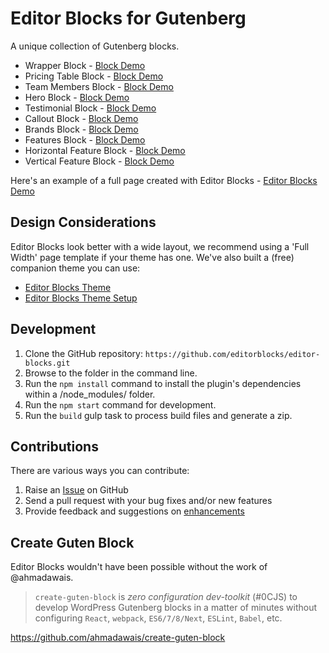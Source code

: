 # Editor Blocks for Gutenberg

A unique collection of Gutenberg blocks.

* Wrapper Block - [Block Demo](https://editorblockswp.com/gutenberg-wrapper-block/)
* Pricing Table Block - [Block Demo](https://editorblockswp.com/gutenberg-pricing-table-block/)
* Team Members Block - [Block Demo](https://editorblockswp.com/gutenberg-team-members-block/)
* Hero Block - [Block Demo](https://editorblockswp.com/gutenberg-hero-block/)
* Testimonial Block - [Block Demo](https://editorblockswp.com/gutenberg-testimonial-block/)
* Callout Block - [Block Demo](https://editorblockswp.com/gutenberg-callout-block/)
* Brands Block - [Block Demo](https://editorblockswp.com/gutenberg-brands-block/)
* Features Block - [Block Demo](https://editorblockswp.com/gutenberg-features-block/)
* Horizontal Feature Block - [Block Demo](https://editorblockswp.com/gutenberg-horizontal-feature-block/)
* Vertical Feature Block - [Block Demo](https://editorblockswp.com/gutenberg-vertical-feature-block/)

Here's an example of a full page created with Editor Blocks - [Editor Blocks Demo](https://editorblockswp.com/demo/)

## Design Considerations ##

Editor Blocks look better with a wide layout, we recommend using a 'Full Width' page template if your theme has one. We've also built a (free) companion theme you can use:
* [Editor Blocks Theme](http://wordpress.org/themes/editor-blocks)
* [Editor Blocks Theme Setup](http://editorblockswp.com/theme-setup)

## Development ##
1. Clone the GitHub repository: `https://github.com/editorblocks/editor-blocks.git`
2. Browse to the folder in the command line.
3. Run the `npm install` command to install the plugin's dependencies within a /node_modules/ folder.
4. Run the `npm start` command for development.
5. Run the `build` gulp task to process build files and generate a zip.

## Contributions ##

There are various ways you can contribute:

1. Raise an [Issue](https://github.com/editorblocks/editor-blocks/issues/new) on GitHub
2. Send a pull request with your bug fixes and/or new features
3. Provide feedback and suggestions on [enhancements](https://github.com/editorblocks/editor-blocks/issues?direction=desc&labels=Enhancement&page=1&sort=created&state=open)

## Create Guten Block ##

Editor Blocks wouldn't have been possible without the work of @ahmadawais.

>`create-guten-block` is _zero configuration dev-toolkit_ (#0CJS) to develop WordPress Gutenberg blocks in a matter of minutes without configuring `React`, `webpack`, `ES6/7/8/Next`, `ESLint`, `Babel`, etc.

https://github.com/ahmadawais/create-guten-block
